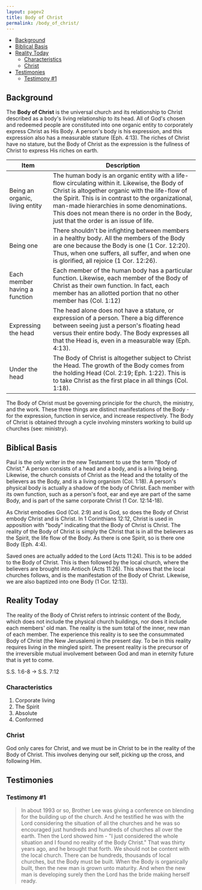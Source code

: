 ```yaml
---
layout: pagev2
title: Body of Christ
permalink: /body_of_christ/
---
```

- [Background](#background)
- [Biblical Basis](#biblical-basis)
- [Reality Today](#reality-today)
  - [Characteristics](#characteristics)
  - [Christ](#christ)
- [Testimonies](#testimonies)
  - [Testimony #1](#testimony-1)

## Background

The **Body of Christ** is the universal church and its relationship to Christ described as a body's living relationship to its head. All of God's chosen and redeemed people are constituted into one organic entity to corporately express Christ as His Body. A person's body is his expression, and this expression also has a measurable stature (Eph. 4:13). The riches of Christ have no stature, but the Body of Christ as the expression is the fullness of Christ to express His riches on earth.

| Item | Description |
| --- | --- |
| Being an organic, living entity | The human body is an organic entity with a life-flow circulating within it. Likewise, the Body of Christ is altogether organic with the life-flow of the Spirit. This is in contrast to the organizational, man-made hierarchies in some denominations. This does not mean there is no order in the Body, just that the order is an issue of life. |
| Being one | There shouldn't be infighting between members in a healthy body. All the members of the Body are one because the Body is one (1 Cor. 12:20). Thus, when one suffers, all suffer, and when one is glorified, all rejoice (1 Cor. 12:26). |
| Each member having a function | Each member of the human body has a particular function. Likewise, each member of the Body of Christ as their own function. In fact, each member has an allotted portion that no other member has (Col. 1:12) |
| Expressing the head | The head alone does not have a  stature, or expression of a person. There a big difference between seeing just a person's floating head versus their entire body. The Body expresses all that the Head is, even in a measurable way (Eph. 4:13). |
| Under the head | The Body of Christ is altogether subject to Christ the Head. The growth of the Body comes from the holding Head (Col. 2:19; Eph. 1:22). This is to take Christ as the first place in all things (Col. 1:18). |

The Body of Christ must be governing principle for the church, the ministry, and the work. These three things are distinct manifestations of the Body - for the expression, function in service, and increase respectively. The Body of Christ is obtained through a cycle involving minsters working to build up churches (see: ministry).

## Biblical Basis

Paul is the only writer in the new Testament to use the term "Body of Christ." A person consists of a head and a body, and is a living being. Likewise, the church consists of Christ as the Head and the totality of the believers as the Body, and is a living organism (Col. 1:18). A person's physical body is actually a shadow of the body of Christ. Each member with its own function, such as a person's foot, ear and eye are part of the same Body, and is part of the same corporate Christ (1 Cor. 12:14-18).

As Christ embodies God (Col. 2:9) and is God, so does the Body of Christ embody Christ and is Christ. In 1 Corinthians 12:12, Christ is used in apposition with "body" indicating that the Body of Christ is Christ. The reality of the Body of Christ is simply the Christ that is in all the believers as the Spirit, the life flow of the Body. As there is one Spirit, so is there one Body (Eph. 4:4). 

Saved ones are actually added to the Lord (Acts 11:24). This is to be added to the Body of Christ. This is then followed by the local church, where the believers are brought into Antioch (Acts 11:26). This shows that the local churches follows, and is the manifestation of the Body of Christ. Likewise, we are also baptized into one Body (1 Cor. 12:13).

## Reality Today

The reality of the Body of Christ refers to intrinsic content of the Body, which does not include the physical church buildings, nor does it include each members' old man. The reality is the sum total of the inner, new man of each member. The experience this reality is to see the consummated Body of Christ (the New Jerusalem) in the present day. To be in this reality requires living in the mingled spirit. The present reality is the precursor of the irreversible mutual involvement between God and man in eternity future that is yet to come.

S.S. 1:6-8 -> S.S. 7:12

### Characteristics

1. Corporate living
2. The Spirit
3. Absolute
4. Conformed

### Christ

God only cares for Christ, and we must be in Christ to be in the reality of the Body of Christ. This involves denying our self, picking up the cross, and following Him.

## Testimonies

### Testimony #1

> In about 1993 or so, Brother Lee was giving a conference on blending for the building up of the church. And he testified he was with the Lord considering the situation of all the churches and he was so encouraged just hundreds and hundreds of churches all over the earth. Then the Lord showed him - "I just considered the whole situation and I found no reality of the Body Christ." That was thirty years ago, and he brought that forth. We should not be content with the local church. There can be hundreds, thousands of local churches, but the Body must be built. When the Body is organically built, then the new man is grown unto maturity. And when the new man is developing surely then the Lord has the bride making herself ready. 